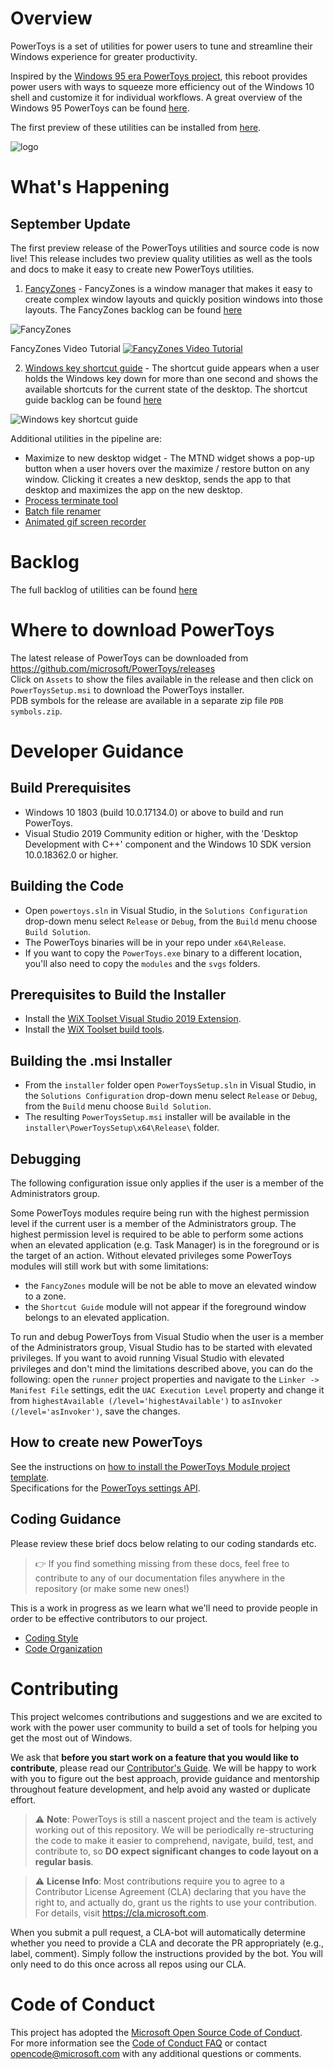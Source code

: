 # Overview

PowerToys is a set of utilities for power users to tune and streamline their Windows experience for greater productivity.  

Inspired by the [Windows 95 era PowerToys project](https://en.wikipedia.org/wiki/Microsoft_PowerToys), this reboot provides power users with ways to squeeze more efficiency out of the Windows 10 shell and customize it for individual workflows.  A great overview of the Windows 95 PowerToys can be found [here](https://socket3.wordpress.com/2016/10/22/using-windows-95-powertoys/).

The first preview of these utilities can be installed from [here](https://github.com/Microsoft/powertoys/releases).

![logo](doc/images/Logo.jpg)

# What's Happening

## September Update
The first preview release of the PowerToys utilities and source code is now live!  This release includes two preview quality utilities as well as the tools and docs to make it easy to create new PowerToys utilities.  

1. [FancyZones](/src/modules/fancyzones/) - FancyZones is a window manager that makes it easy to create complex window layouts and quickly position windows into those layouts.  The FancyZones backlog can be found [here](https://github.com/Microsoft/PowerToys/tree/master/doc/planning/FancyZonesBacklog.md)

![FancyZones](src/modules/fancyzones/FancyZones.png)

FancyZones Video Tutorial
[![FancyZones Video Tutorial](doc/images/FZTutorial.jpg)](https://www.youtube.com/watch?v=rTtGzZYAXgY)

2. [Windows key shortcut guide](/src/modules/shortcut_guide) - The shortcut guide appears when a user holds the Windows key down for more than one second and shows the available shortcuts for the current state of the desktop.  The shortcut guide backlog can be found [here](https://github.com/Microsoft/PowerToys/tree/master/doc/planning/ShortcutGuideBacklog.md)

![Windows key shortcut guide](doc/images/WindowsKeyShortcutGuide.jpg)

Additional utilities in the pipeline are:

* Maximize to new desktop widget - The MTND widget shows a pop-up button when a user hovers over the maximize / restore button on any window.  Clicking it creates a new desktop, sends the app to that desktop and maximizes the app on the new desktop.
* [Process terminate tool](https://github.com/indierawk2k2/PowerToys-1/blob/master/specs/Terminate%20Spec.md)
* [Batch file renamer](https://github.com/indierawk2k2/PowerToys-1/blob/master/specs/File%20Classification%20Spec.md)
* [Animated gif screen recorder](https://github.com/indierawk2k2/PowerToys-1/blob/master/specs/GIF%20Maker%20Spec.md)

# Backlog

The full backlog of utilities can be found [here](https://github.com/Microsoft/PowerToys/tree/master/doc/planning/PowerToysBacklog.md)

# Where to download PowerToys

  The latest release of PowerToys can be downloaded from https://github.com/microsoft/PowerToys/releases <br />
  Click on `Assets` to show the files available in the release and then click on `PowerToysSetup.msi` to download the PowerToys installer. <br />
  PDB symbols for the release are available in a separate zip file `PDB symbols.zip`.

# Developer Guidance

## Build Prerequisites
 * Windows 10 1803 (build 10.0.17134.0) or above to build and run PowerToys.
 * Visual Studio 2019 Community edition or higher, with the 'Desktop Development with C++' component and the Windows 10 SDK version 10.0.18362.0 or higher.
 
## Building the Code
 * Open `powertoys.sln` in Visual Studio, in the `Solutions Configuration` drop-down menu select `Release` or `Debug`, from the `Build` menu choose `Build Solution`.
 * The PowerToys binaries will be in your repo under `x64\Release`.
 * If you want to copy the `PowerToys.exe` binary to a different location, you'll also need to copy the `modules` and the `svgs` folders.

## Prerequisites to Build the Installer
 * Install the [WiX Toolset Visual Studio 2019 Extension](https://marketplace.visualstudio.com/items?itemName=RobMensching.WiXToolset).
 * Install the [WiX Toolset build tools](https://wixtoolset.org/releases/).
 
## Building the .msi Installer
  * From the `installer` folder open `PowerToysSetup.sln` in Visual Studio, in the `Solutions Configuration` drop-down menu select `Release` or `Debug`, from the `Build` menu choose `Build Solution`.
  * The resulting `PowerToysSetup.msi` installer will be available in the `installer\PowerToysSetup\x64\Release\` folder.

## Debugging
  The following configuration issue only applies if the user is a member of the Administrators group.
  
  Some PowerToys modules require being run with the highest permission level if the current user is a member of the Administrators group. The highest permission level is required to be able to perform some actions when an elevated application (e.g. Task Manager) is in the foreground or is the target of an action. Without elevated privileges some PowerToys modules will still work but with some limitations:
 - the `FancyZones` module will be not be able to move an elevated window to a zone.
 - the `Shortcut Guide` module will not appear if the foreground window belongs to an elevated application.
 
 To run and debug PowerToys from Visual Studio when the user is a member of the Administrators group, Visual Studio has to be started with elevated privileges. If you want to avoid running Visual Studio with elevated privileges and don't mind the limitations described above, you can do the following: open the `runner` project properties and navigate to the `Linker -> Manifest File` settings, edit the `UAC Execution Level` property and change it from `highestAvailable (/level='highestAvailable')` to `asInvoker (/level='asInvoker')`, save the changes.
 
## How to create new PowerToys

See the instructions on [how to install the PowerToys Module project template](tools/project_template). <br />
Specifications for the [PowerToys settings API](doc/specs/PowerToys-settings.md).

## Coding Guidance

Please review these brief docs below relating to our coding standards etc.

> 👉 If you find something missing from these docs, feel free to contribute to any of our documentation files anywhere in the repository (or make some new ones\!)

This is a work in progress as we learn what we'll need to provide people in order to be effective contributors to our project.
- [Coding Style](doc/coding/style.md)
- [Code Organization](doc/coding/organization.md)

# Contributing
This project welcomes contributions and suggestions and we are excited to work with the power user community to build a set of tools for helping you get the most out of Windows.

We ask that **before you start work on a feature that you would like to contribute**, please read our [Contributor's Guide](contributing.md). We will be happy to work with you to figure out the best approach, provide guidance and mentorship throughout feature development, and help avoid any wasted or duplicate effort.

> ⚠ **Note**: PowerToys is still a nascent project and the team is actively working out of this repository.  We will be periodically re-structuring the code to make it easier to comprehend, navigate, build, test, and contribute to, so **DO expect significant changes to code layout on a regular basis**.

> ⚠ **License Info**: Most contributions require you to agree to a Contributor License Agreement (CLA) declaring that you have the right to, and actually do, grant us the rights to use your contribution. For details, visit https://cla.microsoft.com.

When you submit a pull request, a CLA-bot will automatically determine whether you need to provide
a CLA and decorate the PR appropriately (e.g., label, comment). Simply follow the instructions
provided by the bot. You will only need to do this once across all repos using our CLA.

# Code of Conduct

This project has adopted the [Microsoft Open Source Code of Conduct][conduct-code]. <br />
For more information see the [Code of Conduct FAQ][conduct-FAQ] or contact [opencode@microsoft.com][conduct-email] with any additional questions or comments.

[conduct-code]: https://opensource.microsoft.com/codeofconduct/ 
[conduct-FAQ]: https://opensource.microsoft.com/codeofconduct/faq/
[conduct-email]: mailto:opencode@microsoft.com
